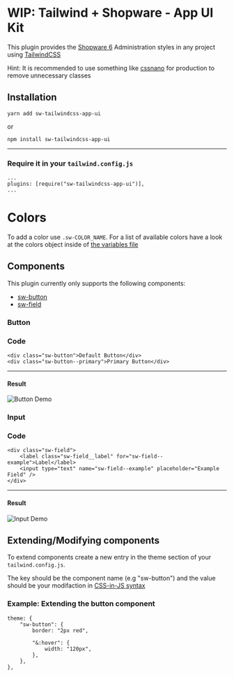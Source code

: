 # WIP: Tailwind + Shopware - App UI Kit

This plugin provides the [Shopware 6](https://www.shopware.com/en/) Administration styles in any project using [TailwindCSS](https://tailwindcss.com/)

Hint: It is recommended to use something like [cssnano](https://www.npmjs.com/package/cssnano) for production to remove unnecessary classes

## Installation

`yarn add sw-tailwindcss-app-ui`

or

`npm install sw-tailwindcss-app-ui`

---

### Require it in your `tailwind.config.js`

```
...
plugins: [require("sw-tailwindcss-app-ui")],
...
```

# Colors

To add a color use `.sw-COLOR_NAME`. For a list of available colors have a look at the colors object inside of [the variables file](variables.js)

## Components

This plugin currently only supports the following components:

- [sw-button](#button)
- [sw-field](#input)

### Button

### Code

```
<div class="sw-button">Default Button</div>
<div class="sw-button--primary">Primary Button</div>
```

---

#### Result

![Button Demo](../assets/button-demo.png?raw=true)

### Input

### Code

```
<div class="sw-field">
    <label class="sw-field__label" for="sw-field--example">Label</label>
    <input type="text" name="sw-field--example" placeholder="Example Field" />
</div>
```

---

#### Result

![Input Demo](../assets/input-demo.png?raw=true)


## Extending/Modifying components

To extend components create a new entry in the theme section of your `tailwind.config.js`.

The key should be the component name (e.g "sw-button") and the value should be your modifaction in [CSS-in-JS syntax
](https://tailwindcss.com/docs/plugins#css-in-js-syntax)

### Example: Extending the button component

```
theme: {
    "sw-button": {
        border: "2px red",

        "&:hover": {
            width: "120px",
        },
    },
},
```
